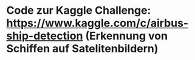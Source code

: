 # Code zur Kaggle Challenge: https://www.kaggle.com/c/airbus-ship-detection (Erkennung von Schiffen auf Satelitenbildern)
